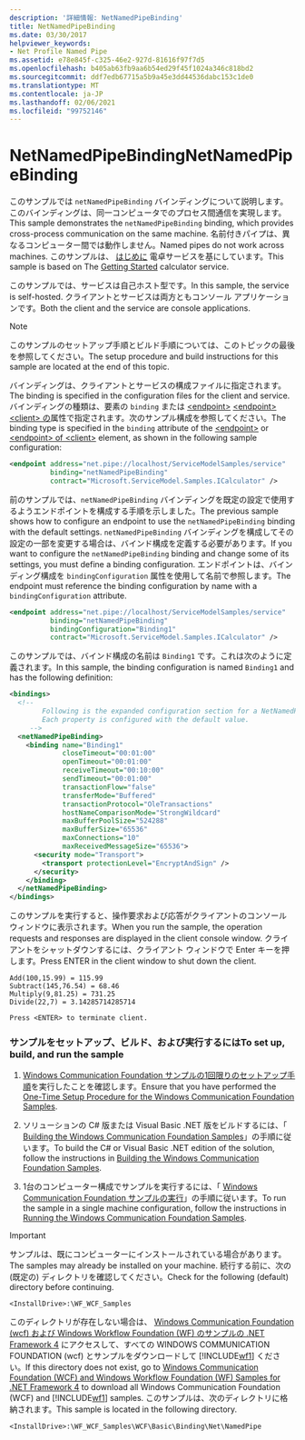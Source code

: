 ```yaml
---
description: '詳細情報: NetNamedPipeBinding'
title: NetNamedPipeBinding
ms.date: 03/30/2017
helpviewer_keywords:
- Net Profile Named Pipe
ms.assetid: e78e845f-c325-46e2-927d-81616f97f7d5
ms.openlocfilehash: b405ab63fb9aa6b54ed29f45f1024a346c818bd2
ms.sourcegitcommit: ddf7edb67715a5b9a45e3dd44536dabc153c1de0
ms.translationtype: MT
ms.contentlocale: ja-JP
ms.lasthandoff: 02/06/2021
ms.locfileid: "99752146"
---
```

# <a name="netnamedpipebinding"></a><span data-ttu-id="96336-103">NetNamedPipeBinding</span><span class="sxs-lookup"><span data-stu-id="96336-103">NetNamedPipeBinding</span></span>

<span data-ttu-id="96336-104">このサンプルでは `netNamedPipeBinding` バインディングについて説明します。このバインディングは、同一コンピュータでのプロセス間通信を実現します。</span><span class="sxs-lookup"><span data-stu-id="96336-104">This sample demonstrates the `netNamedPipeBinding` binding, which provides cross-process communication on the same machine.</span></span> <span data-ttu-id="96336-105">名前付きパイプは、異なるコンピューター間では動作しません。</span><span class="sxs-lookup"><span data-stu-id="96336-105">Named pipes do not work across machines.</span></span> <span data-ttu-id="96336-106">このサンプルは、 [はじめに](getting-started-sample.md) 電卓サービスを基にしています。</span><span class="sxs-lookup"><span data-stu-id="96336-106">This sample is based on The [Getting Started](getting-started-sample.md) calculator service.</span></span>  
  
 <span data-ttu-id="96336-107">このサンプルでは、サービスは自己ホスト型です。</span><span class="sxs-lookup"><span data-stu-id="96336-107">In this sample, the service is self-hosted.</span></span> <span data-ttu-id="96336-108">クライアントとサービスは両方ともコンソール アプリケーションです。</span><span class="sxs-lookup"><span data-stu-id="96336-108">Both the client and the service are console applications.</span></span>  
  
> [!NOTE]
> <span data-ttu-id="96336-109">このサンプルのセットアップ手順とビルド手順については、このトピックの最後を参照してください。</span><span class="sxs-lookup"><span data-stu-id="96336-109">The setup procedure and build instructions for this sample are located at the end of this topic.</span></span>  
  
 <span data-ttu-id="96336-110">バインディングは、クライアントとサービスの構成ファイルに指定されます。</span><span class="sxs-lookup"><span data-stu-id="96336-110">The binding is specified in the configuration files for the client and service.</span></span> <span data-ttu-id="96336-111">バインディングの種類は、要素の `binding` または [\<endpoint>](../../configure-apps/file-schema/wcf/endpoint-element.md) [ \<endpoint> \<client> の](../../configure-apps/file-schema/wcf/endpoint-of-client.md)属性で指定されます。次のサンプル構成を参照してください。</span><span class="sxs-lookup"><span data-stu-id="96336-111">The binding type is specified in the `binding` attribute of the [\<endpoint>](../../configure-apps/file-schema/wcf/endpoint-element.md) or [\<endpoint> of \<client>](../../configure-apps/file-schema/wcf/endpoint-of-client.md) element, as shown in the following sample configuration:</span></span>  
  
```xml  
<endpoint address="net.pipe://localhost/ServiceModelSamples/service"  
          binding="netNamedPipeBinding"  
          contract="Microsoft.ServiceModel.Samples.ICalculator" />  
```  
  
 <span data-ttu-id="96336-112">前のサンプルでは、`netNamedPipeBinding` バインディングを既定の設定で使用するようエンドポイントを構成する手順を示しました。</span><span class="sxs-lookup"><span data-stu-id="96336-112">The previous sample shows how to configure an endpoint to use the `netNamedPipeBinding` binding with the default settings.</span></span> <span data-ttu-id="96336-113">`netNamedPipeBinding` バインディングを構成してその設定の一部を変更する場合は、バインド構成を定義する必要があります。</span><span class="sxs-lookup"><span data-stu-id="96336-113">If you want to configure the `netNamedPipeBinding` binding and change some of its settings, you must define a binding configuration.</span></span> <span data-ttu-id="96336-114">エンドポイントは、バインディング構成を `bindingConfiguration` 属性を使用して名前で参照します。</span><span class="sxs-lookup"><span data-stu-id="96336-114">The endpoint must reference the binding configuration by name with a `bindingConfiguration` attribute.</span></span>  
  
```xml  
<endpoint address="net.pipe://localhost/ServiceModelSamples/service"  
          binding="netNamedPipeBinding"  
          bindingConfiguration="Binding1"
          contract="Microsoft.ServiceModel.Samples.ICalculator" />  
```  
  
 <span data-ttu-id="96336-115">このサンプルでは、バインド構成の名前は `Binding1` です。これは次のように定義されます。</span><span class="sxs-lookup"><span data-stu-id="96336-115">In this sample, the binding configuration is named `Binding1` and has the following definition:</span></span>  
  
```xml  
<bindings>  
  <!--   
        Following is the expanded configuration section for a NetNamedPipeBinding.  
        Each property is configured with the default value.  
     -->  
  <netNamedPipeBinding>  
    <binding name="Binding1"
             closeTimeout="00:01:00"  
             openTimeout="00:01:00"
             receiveTimeout="00:10:00"
             sendTimeout="00:01:00"  
             transactionFlow="false"
             transferMode="Buffered"
             transactionProtocol="OleTransactions"  
             hostNameComparisonMode="StrongWildcard"
             maxBufferPoolSize="524288"  
             maxBufferSize="65536"
             maxConnections="10"
             maxReceivedMessageSize="65536">  
      <security mode="Transport">  
        <transport protectionLevel="EncryptAndSign" />  
      </security>  
    </binding>  
  </netNamedPipeBinding>  
</bindings>  
```  
  
 <span data-ttu-id="96336-116">このサンプルを実行すると、操作要求および応答がクライアントのコンソール ウィンドウに表示されます。</span><span class="sxs-lookup"><span data-stu-id="96336-116">When you run the sample, the operation requests and responses are displayed in the client console window.</span></span> <span data-ttu-id="96336-117">クライアントをシャットダウンするには、クライアント ウィンドウで Enter キーを押します。</span><span class="sxs-lookup"><span data-stu-id="96336-117">Press ENTER in the client window to shut down the client.</span></span>  
  
```console  
Add(100,15.99) = 115.99  
Subtract(145,76.54) = 68.46  
Multiply(9,81.25) = 731.25  
Divide(22,7) = 3.14285714285714  
  
Press <ENTER> to terminate client.  
```  
  
### <a name="to-set-up-build-and-run-the-sample"></a><span data-ttu-id="96336-118">サンプルをセットアップ、ビルド、および実行するには</span><span class="sxs-lookup"><span data-stu-id="96336-118">To set up, build, and run the sample</span></span>  
  
1. <span data-ttu-id="96336-119">[Windows Communication Foundation サンプルの1回限りのセットアップ手順](one-time-setup-procedure-for-the-wcf-samples.md)を実行したことを確認します。</span><span class="sxs-lookup"><span data-stu-id="96336-119">Ensure that you have performed the [One-Time Setup Procedure for the Windows Communication Foundation Samples](one-time-setup-procedure-for-the-wcf-samples.md).</span></span>  
  
2. <span data-ttu-id="96336-120">ソリューションの C# 版または Visual Basic .NET 版をビルドするには、「 [Building the Windows Communication Foundation Samples](building-the-samples.md)」の手順に従います。</span><span class="sxs-lookup"><span data-stu-id="96336-120">To build the C# or Visual Basic .NET edition of the solution, follow the instructions in [Building the Windows Communication Foundation Samples](building-the-samples.md).</span></span>  
  
3. <span data-ttu-id="96336-121">1台のコンピューター構成でサンプルを実行するには、「 [Windows Communication Foundation サンプルの実行](running-the-samples.md)」の手順に従います。</span><span class="sxs-lookup"><span data-stu-id="96336-121">To run the sample in a single machine configuration, follow the instructions in [Running the Windows Communication Foundation Samples](running-the-samples.md).</span></span>  
  
> [!IMPORTANT]
> <span data-ttu-id="96336-122">サンプルは、既にコンピューターにインストールされている場合があります。</span><span class="sxs-lookup"><span data-stu-id="96336-122">The samples may already be installed on your machine.</span></span> <span data-ttu-id="96336-123">続行する前に、次の (既定の) ディレクトリを確認してください。</span><span class="sxs-lookup"><span data-stu-id="96336-123">Check for the following (default) directory before continuing.</span></span>  
>
> `<InstallDrive>:\WF_WCF_Samples`  
>
> <span data-ttu-id="96336-124">このディレクトリが存在しない場合は、 [Windows Communication Foundation (wcf) および Windows Workflow Foundation (WF) のサンプルの .NET Framework 4](https://www.microsoft.com/download/details.aspx?id=21459) にアクセスして、すべての WINDOWS COMMUNICATION FOUNDATION (wcf) とサンプルをダウンロードして [!INCLUDE[wf1](../../../../includes/wf1-md.md)] ください。</span><span class="sxs-lookup"><span data-stu-id="96336-124">If this directory does not exist, go to [Windows Communication Foundation (WCF) and Windows Workflow Foundation (WF) Samples for .NET Framework 4](https://www.microsoft.com/download/details.aspx?id=21459) to download all Windows Communication Foundation (WCF) and [!INCLUDE[wf1](../../../../includes/wf1-md.md)] samples.</span></span> <span data-ttu-id="96336-125">このサンプルは、次のディレクトリに格納されます。</span><span class="sxs-lookup"><span data-stu-id="96336-125">This sample is located in the following directory.</span></span>  
>
> `<InstallDrive>:\WF_WCF_Samples\WCF\Basic\Binding\Net\NamedPipe`  
